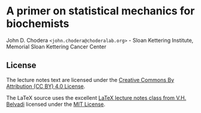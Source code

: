 # A primer on statistical mechanics for biochemists

John D. Chodera `<john.chodera@choderalab.org>` - Sloan Kettering Institute, Memorial Sloan Kettering Cancer Center

## License

The lecture notes text are licensed under the [Creative Commons By Attribution (CC BY) 4.0 License](https://creativecommons.org/licenses/by/4.0/).

The LaTeX source uses the excellent [LaTeX lecture notes class from V.H. Belvadi](http://vhbelvadi.com/latex-lecture-notes-class) licensed under the [MIT License](https://opensource.org/licenses/MIT).
